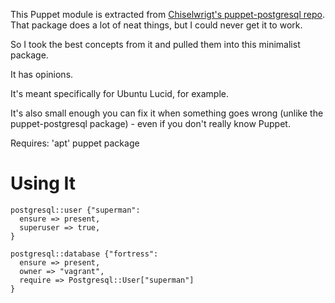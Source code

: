 This Puppet module is extracted from [Chiselwrigt's puppet-postgresql repo](https://github.com/chiselwright/puppet-postgresql). That package does a lot of neat things, but I could never get it to work.

So I took the best concepts from it and pulled them into this minimalist package.

It has opinions.

It's meant specifically for Ubuntu Lucid,  for example.

It's also small enough you can fix it when something goes wrong (unlike the puppet-postgresql package) - even if you don't really know Puppet.

Requires: 'apt' puppet package

Using It
=============================


    postgresql::user {"superman":
      ensure => present,
      superuser => true,
    }

    postgresql::database {"fortress":
      ensure => present,
      owner => "vagrant",
      require => Postgresql::User["superman"]
    }
